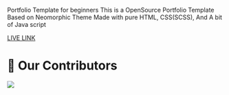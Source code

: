 Portfolio Template for beginners 
This is a OpenSource Portfolio Template Based on Neomorphic Theme Made with pure HTML, CSS(SCSS), And A bit of Java script

[LIVE LINK](https://adithyapaib.github.io/portfolio-template/)

# :handshake: Our Contributors 
<a href="https://github.com/adithyapaib/portfolio-template/graphs/contributors">
  <img src="https://contrib.rocks/image?repo=adithyapaib/portfolio-template" />
</a>

